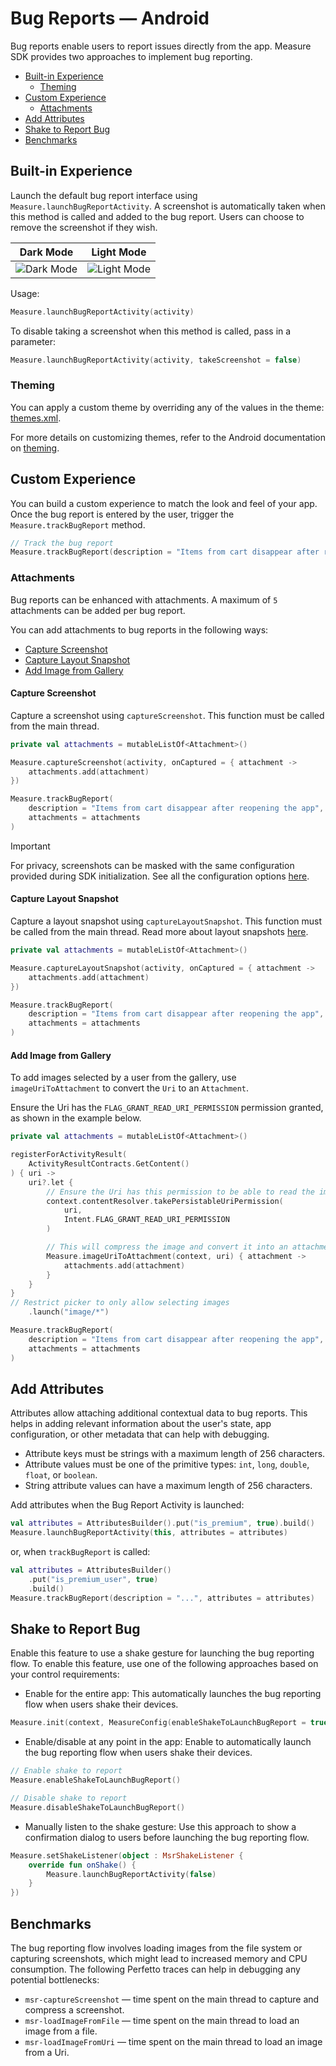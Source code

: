 # Bug Reports — Android

Bug reports enable users to report issues directly from the app. Measure SDK provides two approaches to implement bug reporting.

* [Built-in Experience](#built-in-experience)
    * [Theming](#theming)
* [Custom Experience](#custom-experience)
    * [Attachments](#attachments)
* [Add Attributes](#add-attributes)
* [Shake to Report Bug](#shake-to-report-bug)
* [Benchmarks](#benchmarks)

## Built-in Experience

Launch the default bug report interface using `Measure.launchBugReportActivity`. A screenshot is automatically taken when this method is called and added to the bug report. Users can choose to remove the screenshot if they wish.

| Dark Mode                                        | Light Mode                                         |
|--------------------------------------------------|----------------------------------------------------|
| ![Dark Mode](assets/android-bug-report-dark.png) | ![Light Mode](assets/android-bug-report-light.png) |

Usage:

```kotlin
Measure.launchBugReportActivity(activity)
```

To disable taking a screenshot when this method is called, pass in a parameter:

```kotlin
Measure.launchBugReportActivity(activity, takeScreenshot = false)
```

### Theming

You can apply a custom theme by overriding any of the values in the theme: [themes.xml](https://github.com/measure-sh/measure/tree/main/android/measure/src/main/res/values/themes.xml).

For more details on customizing themes, refer to the Android documentation on [theming](https://developer.android.com/develop/ui/views/theming/themes#CustomizeTheme).

## Custom Experience

You can build a custom experience to match the look and feel of your app. Once the bug report is entered by the user, trigger the `Measure.trackBugReport` method.

```kotlin
// Track the bug report
Measure.trackBugReport(description = "Items from cart disappear after reopening the app")
```

### Attachments

Bug reports can be enhanced with attachments. A maximum of `5` attachments can be added per bug report.

You can add attachments to bug reports in the following ways:

* [Capture Screenshot](#capture-screenshot)
* [Capture Layout Snapshot](#capture-layout-snapshot)
* [Add Image from Gallery](#add-image-from-gallery)

#### Capture Screenshot

Capture a screenshot using `captureScreenshot`. This function must be called from the main thread.

```kotlin
private val attachments = mutableListOf<Attachment>()

Measure.captureScreenshot(activity, onCaptured = { attachment ->
    attachments.add(attachment)
})

Measure.trackBugReport(
    description = "Items from cart disappear after reopening the app",
    attachments = attachments
)
```

> [!IMPORTANT]
> For privacy, screenshots can be masked with the same configuration provided during SDK initialization. See all the configuration options [here](configuration-options.md#screenshotmasklevel).

#### Capture Layout Snapshot

Capture a layout snapshot using `captureLayoutSnapshot`. This function must be called from the main thread. Read more about layout snapshots [here](../feature_layout_snapshots.md).

```kotlin
private val attachments = mutableListOf<Attachment>()

Measure.captureLayoutSnapshot(activity, onCaptured = { attachment ->
    attachments.add(attachment)
})

Measure.trackBugReport(
    description = "Items from cart disappear after reopening the app",
    attachments = attachments
)
```

#### Add Image from Gallery

To add images selected by a user from the gallery, use `imageUriToAttachment` to convert the `Uri` to an `Attachment`.

Ensure the Uri has the `FLAG_GRANT_READ_URI_PERMISSION` permission granted, as shown in the example below.

```kotlin
private val attachments = mutableListOf<Attachment>()

registerForActivityResult(
    ActivityResultContracts.GetContent()
) { uri ->
    uri?.let {
        // Ensure the Uri has this permission to be able to read the image content
        context.contentResolver.takePersistableUriPermission(
            uri,
            Intent.FLAG_GRANT_READ_URI_PERMISSION
        )

        // This will compress the image and convert it into an attachment
        Measure.imageUriToAttachment(context, uri) { attachment ->
            attachments.add(attachment)
        }
    }
}
// Restrict picker to only allow selecting images
    .launch("image/*")

Measure.trackBugReport(
    description = "Items from cart disappear after reopening the app",
    attachments = attachments
)
```

## Add Attributes

Attributes allow attaching additional contextual data to bug reports. This helps in adding relevant information about the user's state, app configuration, or other metadata that can help with debugging.

- Attribute keys must be strings with a maximum length of 256 characters.
- Attribute values must be one of the primitive types: `int`, `long`, `double`, `float`, or `boolean`.
- String attribute values can have a maximum length of 256 characters.

Add attributes when the Bug Report Activity is launched:

```kotlin
val attributes = AttributesBuilder().put("is_premium", true).build()
Measure.launchBugReportActivity(this, attributes = attributes)
```

or, when `trackBugReport` is called:

```kotlin
val attributes = AttributesBuilder()
    .put("is_premium_user", true)
    .build()
Measure.trackBugReport(description = "...", attributes = attributes)
```

## Shake to Report Bug

Enable this feature to use a shake gesture for launching the bug reporting flow. To enable this feature, use one of the following approaches based on your control requirements:

* Enable for the entire app: This automatically launches the bug reporting flow when users shake their devices.

```kotlin
Measure.init(context, MeasureConfig(enableShakeToLaunchBugReport = true))
```

* Enable/disable at any point in the app: Enable to automatically launch the bug reporting flow when users shake their devices.

```kotlin
// Enable shake to report
Measure.enableShakeToLaunchBugReport()

// Disable shake to report
Measure.disableShakeToLaunchBugReport()
```

* Manually listen to the shake gesture: Use this approach to show a confirmation dialog to users before launching the bug reporting flow.

```kotlin
Measure.setShakeListener(object : MsrShakeListener {
    override fun onShake() {
        Measure.launchBugReportActivity(false)
    }
})
```

## Benchmarks

The bug reporting flow involves loading images from the file system or capturing screenshots, which might lead to increased memory and CPU consumption. The following Perfetto traces can help in debugging any potential bottlenecks:

* `msr-captureScreenshot` — time spent on the main thread to capture and compress a screenshot.
* `msr-loadImageFromFile` — time spent on the main thread to load an image from a file.
* `msr-loadImageFromUri` — time spent on the main thread to load an image from a Uri.